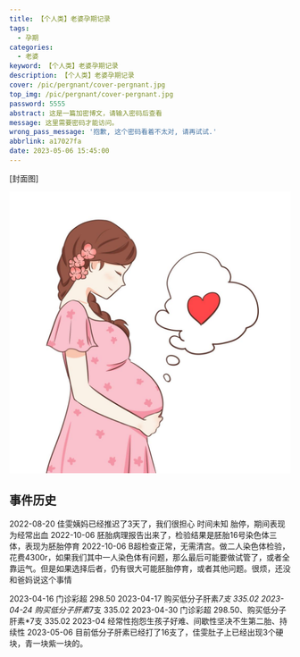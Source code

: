 ```yaml
---
title: 【个人类】老婆孕期记录
tags:
  - 孕期
categories:
  - 老婆
keyword: 【个人类】老婆孕期记录
description: 【个人类】老婆孕期记录
cover: /pic/pergnant/cover-pergnant.jpg
top_img: /pic/pergnant/cover-pergnant.jpg
password: 5555
abstract: 这是一篇加密博文，请输入密码后查看
message: 这里需要密码才能访问。
wrong_pass_message: '抱歉, 这个密码看着不太对, 请再试试.'
abbrlink: a17027fa
date: 2023-05-06 15:45:00
---
```


[封面图]

![封面图](../pic/pergnant/cover-pergnant.jpg)

## 事件历史

2022-08-20 佳雯姨妈已经推迟了3天了，我们很担心
时间未知 胎停，期间表现为经常出血
2022-10-06 胚胎病理报告出来了，检验结果是胚胎16号染色体三体，表现为胚胎停育
2022-10-06 B超检查正常，无需清宫。做二人染色体检验，花费4300r，如果我们其中一人染色体有问题，那么最后可能要做试管了，或者全靠运气。但是如果选择后者，仍有很大可能胚胎停育，或者其他问题。很烦，还没和爸妈说这个事情

2023-04-16 门诊彩超 298.50
2023-04-17 购买低分子肝素*7支 335.02
2023-04-24 购买低分子肝素*7支 335.02
2023-04-30 门诊彩超 298.50、购买低分子肝素*7支 335.02
2023-04 经常性抱怨生孩子好难、间歇性坚决不生第二胎、持续性
2023-05-06 目前低分子肝素已经打了16支了，佳雯肚子上已经出现3个硬块，青一块紫一块的。